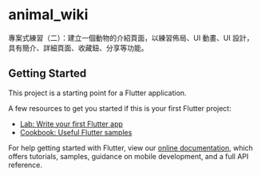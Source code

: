 # animal_wiki

專案式練習（二）：建立一個動物的介紹頁面，以練習佈局、UI 動畫、UI 設計，具有簡介、詳細頁面、收藏鈕、分享等功能。

## Getting Started

This project is a starting point for a Flutter application.

A few resources to get you started if this is your first Flutter project:

- [Lab: Write your first Flutter app](https://flutter.dev/docs/get-started/codelab)
- [Cookbook: Useful Flutter samples](https://flutter.dev/docs/cookbook)

For help getting started with Flutter, view our
[online documentation](https://flutter.dev/docs), which offers tutorials,
samples, guidance on mobile development, and a full API reference.
